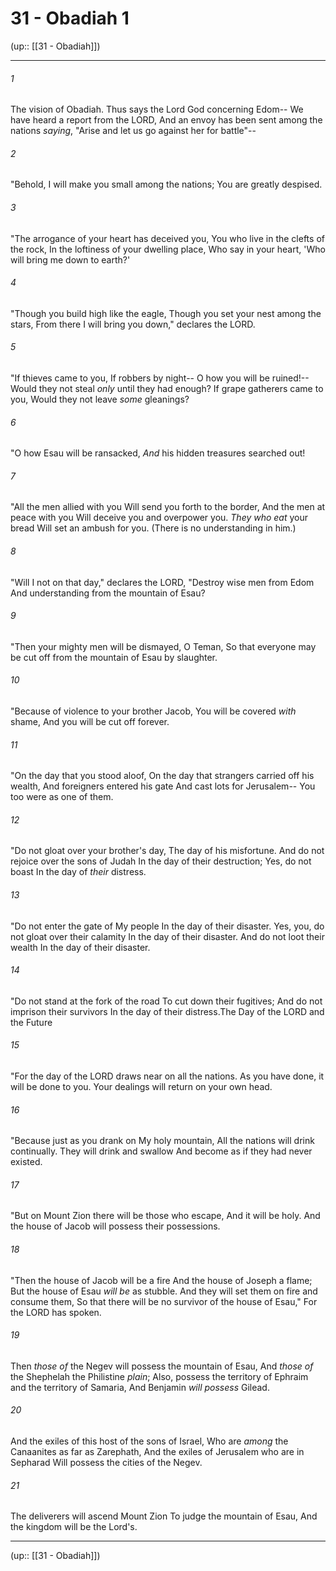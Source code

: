 # 31 - Obadiah 1

(up:: [[31 - Obadiah]])

***


###### 1 
The vision of Obadiah. Thus says the Lord God concerning Edom-- We have heard a report from the LORD, And an envoy has been sent among the nations _saying_, "Arise and let us go against her for battle"-- 

###### 2 
"Behold, I will make you small among the nations; You are greatly despised. 

###### 3 
"The arrogance of your heart has deceived you, You who live in the clefts of the rock, In the loftiness of your dwelling place, Who say in your heart, 'Who will bring me down to earth?' 

###### 4 
"Though you build high like the eagle, Though you set your nest among the stars, From there I will bring you down," declares the LORD. 

###### 5 
"If thieves came to you, If robbers by night-- O how you will be ruined!-- Would they not steal _only_ until they had enough? If grape gatherers came to you, Would they not leave _some_ gleanings? 

###### 6 
"O how Esau will be ransacked, _And_ his hidden treasures searched out! 

###### 7 
"All the men allied with you Will send you forth to the border, And the men at peace with you Will deceive you and overpower you. _They who eat_ your bread Will set an ambush for you. (There is no understanding in him.) 

###### 8 
"Will I not on that day," declares the LORD, "Destroy wise men from Edom And understanding from the mountain of Esau? 

###### 9 
"Then your mighty men will be dismayed, O Teman, So that everyone may be cut off from the mountain of Esau by slaughter. 

###### 10 
"Because of violence to your brother Jacob, You will be covered _with_ shame, And you will be cut off forever. 

###### 11 
"On the day that you stood aloof, On the day that strangers carried off his wealth, And foreigners entered his gate And cast lots for Jerusalem-- You too were as one of them. 

###### 12 
"Do not gloat over your brother's day, The day of his misfortune. And do not rejoice over the sons of Judah In the day of their destruction; Yes, do not boast In the day of _their_ distress. 

###### 13 
"Do not enter the gate of My people In the day of their disaster. Yes, you, do not gloat over their calamity In the day of their disaster. And do not loot their wealth In the day of their disaster. 

###### 14 
"Do not stand at the fork of the road To cut down their fugitives; And do not imprison their survivors In the day of their distress.The Day of the LORD and the Future 

###### 15 
"For the day of the LORD draws near on all the nations. As you have done, it will be done to you. Your dealings will return on your own head. 

###### 16 
"Because just as you drank on My holy mountain, All the nations will drink continually. They will drink and swallow And become as if they had never existed. 

###### 17 
"But on Mount Zion there will be those who escape, And it will be holy. And the house of Jacob will possess their possessions. 

###### 18 
"Then the house of Jacob will be a fire And the house of Joseph a flame; But the house of Esau _will be_ as stubble. And they will set them on fire and consume them, So that there will be no survivor of the house of Esau," For the LORD has spoken. 

###### 19 
Then _those of_ the Negev will possess the mountain of Esau, And _those of_ the Shephelah the Philistine _plain_; Also, possess the territory of Ephraim and the territory of Samaria, And Benjamin _will possess_ Gilead. 

###### 20 
And the exiles of this host of the sons of Israel, Who are _among_ the Canaanites as far as Zarephath, And the exiles of Jerusalem who are in Sepharad Will possess the cities of the Negev. 

###### 21 
The deliverers will ascend Mount Zion To judge the mountain of Esau, And the kingdom will be the Lord's.

***

(up:: [[31 - Obadiah]])
